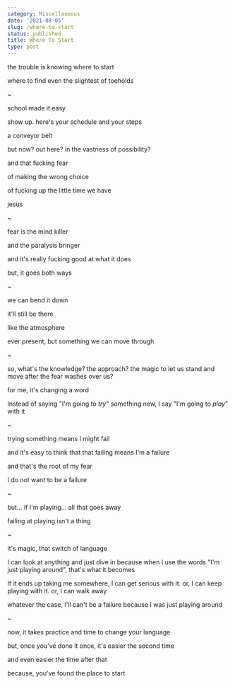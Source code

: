 ```yaml
---
category: Miscellaneous
date: '2021-08-05'
slug: /where-to-start
status: published
title: Where To Start
type: post
---
```



the trouble is knowing where to start

where to find even the slightest of toeholds

~

school made it easy

show up. here's your schedule and your steps

a conveyor belt

but now? out here? in the vastness of possibility?

and that fucking fear

of making the wrong choice

of fucking up the little time we have

jesus

~

fear is the mind killer 

and the paralysis bringer 

and it's really fucking good at what it does

but, it goes both ways

~ 

we can bend it down

it'll still be there

like the atmosphere

ever present, but something we can move through

~

so, what's the knowledge? the approach? the magic to let us stand and move after the fear washes over us?

for me, it's changing a word

Instead of saying "I'm going to *try*" something new, I say "I'm going to *play*" with it

~ 

trying something means I might fail

and it's easy to think that that failing means I'm a failure

and that's the root of my fear

I do not want to be a failure

~ 

but... if I'm playing... all that goes away

failing at playing isn't a thing

~

it's magic, that switch of language 

I can look at anything and just dive in because when I use the words "I'm just playing around", that's what it becomes

If it ends up taking me somewhere, I can get serious with it. or, I can keep playing with it. or, I can walk away

whatever the case, I'll can't be a failure because I was just playing around

~ 

now, it takes practice and time to change your language

but, once you've done it once, it's easier the second time

and even easier the time after that

because, you've found the place to start
